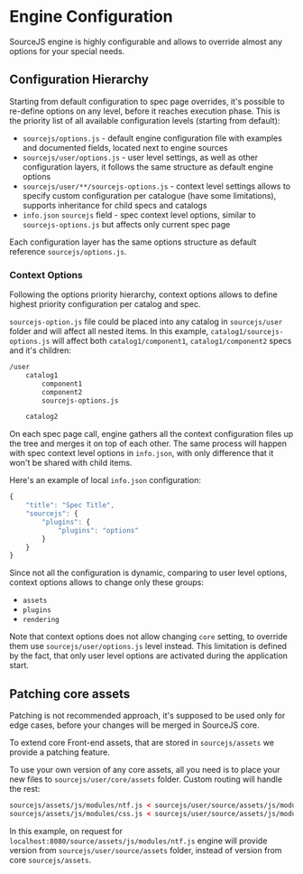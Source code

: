 # Engine Configuration

SourceJS engine is highly configurable and allows to override almost any options for your special needs.

## Configuration Hierarchy

Starting from default configuration to spec page overrides, it's possible to re-define options on any level, before it reaches execution phase. This is the priority list of all available configuration levels (starting from default):

* `sourcejs/options.js` - default engine configuration file with examples and documented fields, located next to engine sources
* `sourcejs/user/options.js` - user level settings, as well as other configuration layers, it follows the same structure as default engine options
* `sourcejs/user/**/sourcejs-options.js` - context level settings allows to specify custom configuration per catalogue (have some limitations), supports inheritance for child specs and catalogs
* `info.json` `sourcejs` field - spec context level options, similar to `sourcejs-options.js` but affects only current spec page

Each configuration layer has the same options structure as default reference `sourcejs/options.js`.

### Context Options

Following the options priority hierarchy, context options allows to define highest priority configuration per catalog and spec.

`sourcejs-option.js` file could be placed into any catalog in `sourcejs/user` folder and will affect all nested items. In this example, `catalog1/sourcejs-options.js` will affect both `catalog1/component1`, `catalog1/component2` specs and it's children:

```html
/user
    catalog1
        component1
        component2
        sourcejs-options.js

    catalog2
```

On each spec page call, engine gathers all the context configuration files up the tree and merges it on top of each other. The same process will happen with spec context level options in `info.json`, with only difference that it won't be shared with child items.

Here's an example of local `info.json` configuration:

```js
{
    "title": "Spec Title",
    "sourcejs": {
        "plugins": {
            "plugins": "options"
        }
    }
}
```

Since not all the configuration is dynamic, comparing to user level options, context options allows to change only these groups:

* `assets`
* `plugins`
* `rendering`

Note that context options does not allow changing `core` setting, to override them use `sourcejs/user/options.js` level instead. This limitation is defined by the fact, that only user level options are activated during the application start.

## Patching core assets

<div class="source_warn">
    Patching is not recommended approach, it's supposed to be used only for edge cases, before your changes will be merged in SourceJS core.
</div>

To extend core Front-end assets, that are stored in `sourcejs/assets` we provide a patching feature.

To use your own version of any core assets, all you need is to place your new files to `sourcejs/user/core/assets` folder. Custom routing will handle the rest:

```html
sourcejs/assets/js/modules/ntf.js < sourcejs/user/source/assets/js/modules/ntf.js
sourcejs/assets/js/modules/css.js < sourcejs/user/source/assets/js/modules/css.js
```

In this example, on request for `localhost:8080/source/assets/js/modules/ntf.js` engine will provide version from `sourcejs/user/source/assets` folder, instead of version from core `sourcejs/assets`.